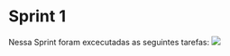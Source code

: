 # Sprint 1

Nessa Sprint foram excecutadas as seguintes tarefas:
![](https://github.com/cpusfatec/cpusfatec/blob/master/Sprint%201/Sprint%201.png)
